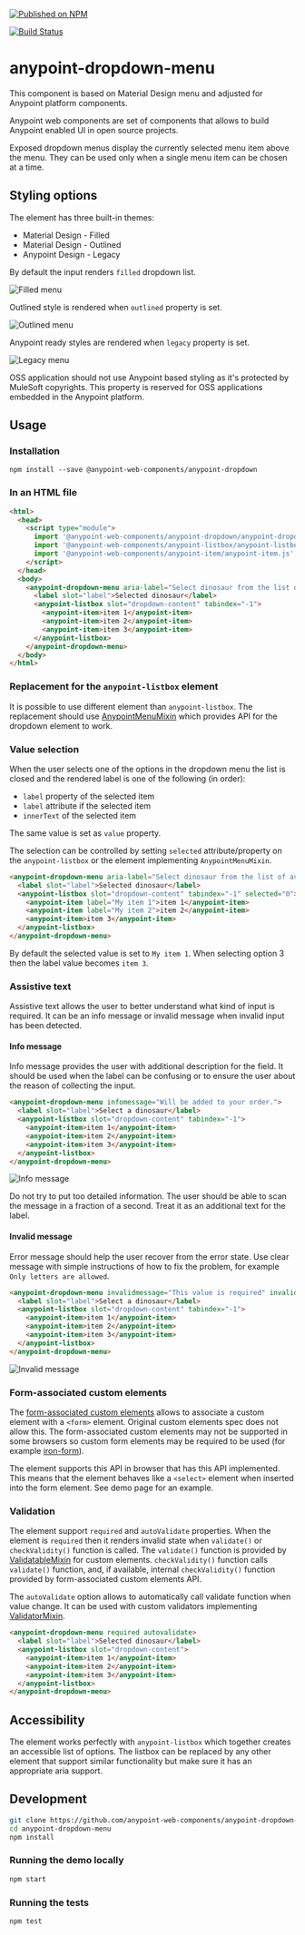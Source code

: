 [![Published on NPM](https://img.shields.io/npm/v/@anypoint-web-components/anypoint-dropdown-menu.svg)](https://www.npmjs.com/package/@anypoint-web-components/anypoint-dropdown-menu)

[![Build Status](https://travis-ci.org/anypoint-web-components/anypoint-dropdown-menu.svg?branch=stage)](https://travis-ci.org/anypoint-web-components/anypoint-dropdown-menu)

# anypoint-dropdown-menu

This component is based on Material Design menu and adjusted for Anypoint platform components.

Anypoint web components are set of components that allows to build Anypoint enabled UI in open source projects.

Exposed dropdown menus display the currently selected menu item above the menu.
They can be used only when a single menu item can be chosen at a time.

## Styling options

The element has three built-in themes:
-   Material Design - Filled
-   Material Design - Outlined
-   Anypoint Design - Legacy

By default the input renders `filled` dropdown list.

![Filled menu](demo/filled.png)

Outlined style is rendered when `outlined` property is set.

![Outlined menu](demo/outlined.png)

Anypoint ready styles are rendered when `legacy` property is set.

![Legacy menu](demo/legacy.png)

OSS application should not use Anypoint based styling as it's protected by MuleSoft copyrights. This property is reserved for OSS applications embedded in the Anypoint platform.

## Usage

### Installation

```
npm install --save @anypoint-web-components/anypoint-dropdown
```

### In an HTML file

```html
<html>
  <head>
    <script type="module">
      import '@anypoint-web-components/anypoint-dropdown/anypoint-dropdown.js';
      import '@anypoint-web-components/anypoint-listbox/anypoint-listbox.js';
      import '@anypoint-web-components/anypoint-item/anypoint-item.js';
    </script>
  </head>
  <body>
    <anypoint-dropdown-menu aria-label="Select dinosaur from the list of available options">
      <label slot="label">Selected dinosaur</label>
      <anypoint-listbox slot="dropdown-content" tabindex="-1">
        <anypoint-item>item 1</anypoint-item>
        <anypoint-item>item 2</anypoint-item>
        <anypoint-item>item 3</anypoint-item>
      </anypoint-listbox>
    </anypoint-dropdown-menu>
  </body>
</html>
```

### Replacement for the `anypoint-listbox` element

It is possible to use different element than `anypoint-listbox`. The replacement should use [AnypointMenuMixin](https://github.com/anypoint-web-components/anypoint-menu-mixin) which provides API for the dropdown element to work.

### Value selection

When the user selects one of the options in the dropdown menu the list is closed and the rendered label is one of the following (in order):

-   `label` property of the selected item
-   `label` attribute if the selected item
-   `innerText` of the selected item

The same value is set as `value` property.

The selection can be controlled by setting `selected` attribute/property on the `anypoint-listbox` or the element implementing `AnypointMenuMixin`.

```html
<anypoint-dropdown-menu aria-label="Select dinosaur from the list of available options">
  <label slot="label">Selected dinosaur</label>
  <anypoint-listbox slot="dropdown-content" tabindex="-1" selected="0">
    <anypoint-item label="My item 1">item 1</anypoint-item>
    <anypoint-item label="My item 2">item 2</anypoint-item>
    <anypoint-item>item 3</anypoint-item>
  </anypoint-listbox>
</anypoint-dropdown-menu>
```

By default the selected value is set to `My item 1`. When selecting option 3 then the label value becomes `item 3`.

### Assistive text

Assistive text allows the user to better understand what kind of input is required. It can be an info message or invalid message when invalid
input has been detected.

#### Info message

Info message provides the user with additional description for the field. It should be used when the label can be confusing or to ensure the user about the reason of collecting the input.

```html
<anypoint-dropdown-menu infomessage="Will be added to your order.">
  <label slot="label">Select a dinosaur</label>
  <anypoint-listbox slot="dropdown-content" tabindex="-1">
    <anypoint-item>item 1</anypoint-item>
    <anypoint-item>item 2</anypoint-item>
    <anypoint-item>item 3</anypoint-item>
  </anypoint-listbox>
</anypoint-dropdown-menu>
```

![Info message](demo/info-message.png)

Do not try to put too detailed information. The user should be able to scan the message in a fraction of a second. Treat it as an additional text for the label.

#### Invalid message

Error message should help the user recover from the error state. Use clear message with simple instructions of how to fix the problem, for example `Only letters are allowed`.

```html
<anypoint-dropdown-menu invalidmessage="This value is required" invalid required>
  <label slot="label">Select a dinosaur</label>
  <anypoint-listbox slot="dropdown-content" tabindex="-1">
    <anypoint-item>item 1</anypoint-item>
    <anypoint-item>item 2</anypoint-item>
    <anypoint-item>item 3</anypoint-item>
  </anypoint-listbox>
</anypoint-dropdown-menu>
```

![Invalid message](demo/invalid-message.png)

### Form-associated custom elements

The [form-associated custom elements](https://docs.google.com/document/d/1JO8puctCSpW-ZYGU8lF-h4FWRIDQNDVexzHoOQ2iQmY/edit?pli=1#) allows to associate a custom element with a `<form>` element. Original custom elements spec does not allow this.
The form-associated custom elements may not be supported in some browsers so custom form elements may be required to be used (for example [iron-form](https://www.webcomponents.org/element/@polymer/iron-form)).

The element supports this API in browser that has this API implemented. This means that the element behaves like a `<select>` element when inserted into the form element. See demo page for an example.

### Validation

The element support `required` and `autoValidate` properties. When the element is `required` then it renders invalid state when `validate()` or `checkValidity()` function is called.
The `validate()` function is provided by [ValidatableMixin](https://github.com/anypoint-web-components/validatable-mixin) for custom elements. `checkValidity()` function calls `validate()` function, and, if available, internal `checkValidity()` function provided by form-associated custom elements API.

The `autoValidate` option allows to automatically call validate function when value change. It can be used with custom validators implementing [ValidatorMixin](https://github.com/anypoint-web-components/validator-mixin).

```html
<anypoint-dropdown-menu required autovalidate>
  <label slot="label">Selected dinosaur</label>
  <anypoint-listbox slot="dropdown-content">
    <anypoint-item>item 1</anypoint-item>
    <anypoint-item>item 2</anypoint-item>
    <anypoint-item>item 3</anypoint-item>
  </anypoint-listbox>
</anypoint-dropdown-menu>
```

## Accessibility

The element works perfectly with `anypoint-listbox` which together creates an accessible list of options. The listbox can be replaced by any other element  that support similar functionality but make sure it has an appropriate aria support.

## Development

```sh
git clone https://github.com/anypoint-web-components/anypoint-dropdown-menu
cd anypoint-dropdown-menu
npm install
```

### Running the demo locally

```sh
npm start
```

### Running the tests

```sh
npm test
```
